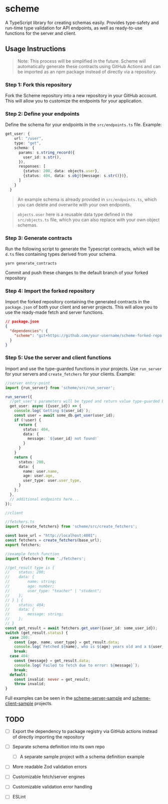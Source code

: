 # scheme
A TypeScript library for creating schemas easily. Provides type-safety and run-time type validation for API endpoints, as well as ready-to-use functions for the server and client.

## Usage Instructions
> Note: This process will be simplified in the future. Scheme will automatically generate these contracts using GitHub Actions and can be imported as an npm package instead of directly via a repository.

### Step 1: Fork this repository
Fork the Scheme repository into a new repository in your GitHub account. This will allow you to customize the endpoints for your application.

### Step 2: Define your endpoints
Define the schema for your endpoints in the `src/endpoints.ts` file. Example:
```typescript
get_user: {
    url: "/user",
    type: "get",
    schema: {
      params: s.string_record({
        user_id: s.str(),
      }),
      responses: [
        {status: 200, data: objects.user},
        {status: 404, data: s.obj({message: s.str()})},
      ]
    }
  }
```
> An example schema is already provided in `src/endpoints.ts`, which you can delete and overwrite with your own endpoints. 


>`objects.user` here is a reusable data type defined in the `src/objects.ts` file, which you can also replace with your own object schemas.

### Step 3: Generate contracts
Run the following script to generate the Typescript contracts, which will be `d.ts` files containing types derived from your schema.

```shell
yarn generate_contracts
```
Commit and push these changes to the default branch of your forked repository

### Step 4: Import the forked repository
Import the forked repository containing the generated contracts in the `package.json` of both your client and server projects. This will allow you to use the ready-made fetch and server functions.

```json
// package.json
{
  "dependencies": {
    "scheme": "git+https://github.com/your-username/scheme-forked-repo.git"
  }
}
```

### Step 5: Use the server and client functions
Import and use the type-guarded functions in your projects. Use `run_server` for your servers and `create_fetchers` for your clients. Example:

```typescript
//server entry-point
import {run_server} from 'scheme/src/run_server';

run_server({
  //get_user's parameters will be typed and return value type-guarded based on your schema
  get_user: async ({user_id}) => {
    console.log(`Getting ${user_id}`);
    const user = await some_db.get_user(user_id);
    if (!user) {
      return {
        status: 404,
        data: {
          message: `${user_id} not found!`
        }
      }
    }
    return {
      status: 200,
      data: {
        name: user.name,
        age: user.age,
        user_type: user.user_type,
      }
    };
  },
  // additional endpoints here...
});
```

```typescript
//client

//fetchers.ts
import {create_fetchers} from 'scheme/src/create_fetchers';

const base_url = "http://localhost:4001";
const fetchers = create_fetchers(base_url);
export fetchers;

//example fetch function
import {fetchers} from './fetchers';

//get_result type is {
//    status: 200;
//    data: {
//        name: string;
//        age: number;
//        user_type: "teacher" | "student";
//    };
// } | {
//    status: 404;
//    data: {
//        message: string;
//    };
// }
const get_result = await fetchers.get_user({user_id: some_user_id});
switch (get_result.status) {
  case 200:
    const {age, name, user_type} = get_result.data;
    console.log(`Fetched ${name}, who is ${age} years old and a ${user_type}`);
    break;
  case 404:
    const {message} = get_result.data;
    console.log(`Failed to fetch due to error: ${message}`);
    break;
  default:
    const invalid: never = get_result;
    throw invalid;
}
```

Full examples can be seen in the [scheme-server-sample](https://github.com/omar-khalil/scheme-server-sample) and [scheme-client-sample](https://github.com/omar-khalil/scheme-client-sample) projects.


## TODO
- [ ] Export the dependency to package registry via GitHub actions instead of directly importing the repository
- [ ] Separate schema definition into its own repo
  - [ ] A separate sample project with a schema definition example
- [ ] More readable Zod validation errors
- [ ] Customizable fetch/server engines
- [ ] Customizable validation error handling
- [ ] ESLint

